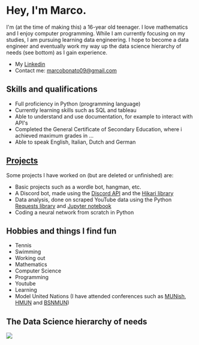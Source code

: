 # Hey, I'm Marco.
I'm (at the time of making this) a 16-year old teenager. I love mathematics and I enjoy computer programming. While I am currently focusing on my studies, I am pursuing learning data engineering. I hope to become a data engineer and eventually work my way up the data science hierarchy of needs (see bottom) as I gain experience. 


- My [Linkedin](https://www.linkedin.com/in/marco-bonato-849734231/)
- Contact me: marcobonato09@gmail.com

## Skills and qualifications
- Full proficiency in Python (programming language)
- Currently learning skills such as SQL and tableau
- Able to understand and use documentation, for example to interact with API's
- Completed the General Certificate of Secondary Education, where i achieved maximum grades in ...
- Able to speak English, Italian, Dutch and German

## [Projects](https://github.com/MarcoBonato09/projects)

Some projects I have worked on (but are deleted or unfinished) are:
- Basic projects such as a wordle bot, hangman, etc.
- A Discord bot, made using the [Discord API](https://discord.com/developers/docs/intro/) and the [Hikari library](https://www.hikari-py.dev/)
- Data analysis, done on scraped YouTube data using the Python [Requests library](https://pypi.org/projects/requests/) and [Jupyter notebook](https://jupyter.org/)
- Coding a neural network from scratch in Python

## Hobbies and things I find fun
- Tennis
- Swimming
- Working out
- Mathematics
- Computer Science
- Programming
- Youtube
- Learning
- Model United Nations (I have attended conferences such as [MUNish](https://munish.nl/), [HMUN](https://hmun.nl/) and [BSNMUN](https://bsnmun.com/))

## The Data Science hierarchy of needs
![](https://hackernoon.imgix.net/hn-images/1*7IMev5xslc9FLxr9hHhpFw.png)

